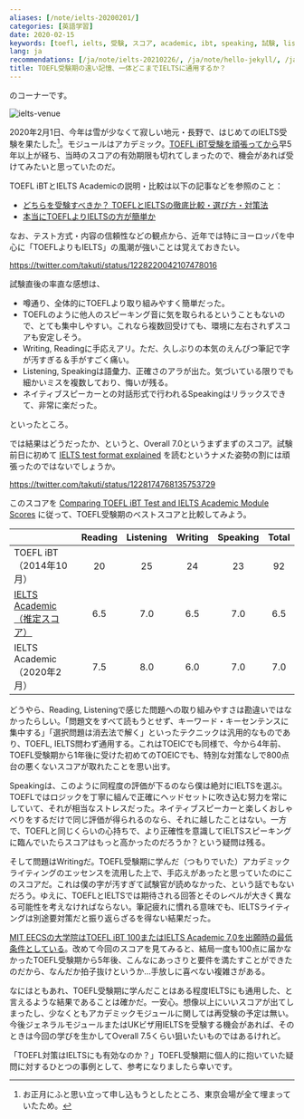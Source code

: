 ```yaml
---
aliases: [/note/ielts-20200201/]
categories: [英語学習]
date: 2020-02-15
keywords: [toefl, ielts, 受験, スコア, academic, ibt, speaking, 試験, listening, 対策]
lang: ja
recommendations: [/ja/note/ielts-20210226/, /ja/note/hello-jekyll/, /ja/note/dmm-eikaiwa/]
title: TOEFL受験期の遠い記憶、一体どこまでIELTSに通用するか？
---
```


のコーナーです。

![ielts-venue](/images/ielts-20200201/venue.jpg)

2020年2月1日、今年は雪が少なくて寂しい地元・長野で、はじめてのIELTS受験を果たした[^1]。モジュールはアカデミック。[TOEFL iBT受験を頑張ってから](http://takuti.hatenablog.com/entry/2014/10/29/121513)早5年以上が経ち、当時のスコアの有効期限も切れてしまったので、機会があれば受けてみたいと思っていたのだ。

TOEFL iBTとIELTS Academicの説明・比較は以下の記事などを参照のこと：

- [どちらを受験すべきか？ TOEFLとIELTSの徹底比較・選び方・対策法](https://www.global-study.jp/scholar/test_comparison.html)
- [本当にTOEFLよりIELTSの方が簡単か](http://www.lingollc.com/column/i2)

なお、テスト方式・内容の信頼性などの観点から、近年では特にヨーロッパを中心に「TOEFLよりもIELTS」の風潮が強いことは覚えておきたい。

https://twitter.com/takuti/status/1228220042107478016

試験直後の率直な感想は、

- 噂通り、全体的にTOEFLより取り組みやすく簡単だった。
- TOEFLのように他人のスピーキング音に気を取られるということもないので、とても集中しやすい。これなら複数回受けても、環境に左右されずスコアも安定しそう。
- Writing, Readingに手応えアリ。ただ、久しぶりの本気のえんぴつ筆記で字が汚すぎる＆手がすごく痛い。
- Listening, Speakingは語彙力、正確さのアラが出た。気づいている限りでも細かいミスを複数しており、悔いが残る。
- ネイティブスピーカーとの対話形式で行われるSpeakingはリラックスできて、非常に楽だった。

といったところ。

では結果はどうだったか、というと、Overall 7.0というまずまずのスコア。試験前日に初めて [IELTS test format explained](https://takeielts.britishcouncil.org/take-ielts/prepare/test-format) を読むというナメた姿勢の割には頑張ったのではないでしょうか。

https://twitter.com/takuti/status/1228174768135753729

このスコアを [Comparing TOEFL iBT Test and IELTS Academic Module Scores](https://www.ets.org/toefl/institutions/scores/compare/) に従って、TOEFL受験期のベストスコアと比較してみよう。

| | Reading | Listening | Writing | Speaking | Total |
|:---|:---:|:---:|:---:|:---:|:---:|
| TOEFL iBT（2014年10月）| 20|25|24|23|92|
| [IELTS Academic（推定スコア）](https://www.ets.org/toefl/institutions/scores/compare/) | 6.5 | 7.0 | 6.5 | 7.0 | 6.5 |
| IELTS Academic（2020年2月）| 7.5 | 8.0 | 6.0 | 7.0 | 7.0 |

どうやら、Reading, Listeningで感じた問題への取り組みやすさは勘違いではなかったらしい。「問題文をすべて読もうとせず、キーワード・キーセンテンスに集中する」「選択問題は消去法で解く」といったテクニックは汎用的なものであり、TOEFL, IELTS問わず通用する。これはTOEICでも同様で、今から4年前、TOEFL受験期から1年後に受けた初めてのTOEICでも、特別な対策なしで800点台の悪くないスコアが取れたことを思い出す。

Speakingは、このように同程度の評価が下るのなら僕は絶対にIELTSを選ぶ。TOEFLではロジックを丁寧に組んで正確にヘッドセットに吹き込む努力を常にしていて、それが相当なストレスだった。ネイティブスピーカーと楽しくおしゃべりをするだけで同じ評価が得られるのなら、それに越したことはない。一方で、TOEFLと同じくらいの心持ちで、より正確性を意識してIELTSスピーキングに臨んでいたらスコアはもっと高かったのだろうか？という疑問は残る。

そして問題はWritingだ。TOEFL受験期に学んだ（つもりでいた）アカデミックライティングのエッセンスを流用した上で、手応えがあったと思っていたのにこのスコアだ。これは僕の字が汚すぎて試験官が読めなかった、という話でもないだろう。ゆえに、TOEFLとIELTSでは期待される回答とそのレベルが大きく異なる可能性を考えなければならない。筆記疲れに慣れる意味でも、IELTSライティングは別途要対策だと振り返らざるを得ない結果だった。

[MIT EECSの大学院はTOEFL iBT 100またはIELTS Academic 7.0を出願時の最低条件としている](https://gradadmissions.mit.edu/programs/eecs)。改めて今回のスコアを見てみると、結局一度も100点に届かなかったTOEFL受験期から5年後、こんなにあっさりと要件を満たすことができたのだから、なんだか拍子抜けというか…手放しに喜べない複雑さがある。

なにはともあれ、TOEFL受験期に学んだことはある程度IELTSにも通用した、と言えるような結果であることは確かだ。一安心。想像以上にいいスコアが出てしまったし、少なくともアカデミックモジュールに関しては再受験の予定は無い。今後ジェネラルモジュールまたはUKビザ用IELTSを受験する機会があれば、そのときは今回の学びを生かしてOverall 7.5くらい狙いたいものではあるけれど。

「TOEFL対策はIELTSにも有効なのか？」TOEFL受験期に個人的に抱いていた疑問に対するひとつの事例として、参考になりましたら幸いです。

[^1]: お正月にふと思い立って申し込もうとしたところ、東京会場が全て埋まっていたため。